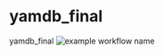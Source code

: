 # yamdb_final
yamdb_final
![example workflow name](https://github.com/AlexxSandbox/yamdb_final/workflows/YaMDB%20api%workflow/badge.svg)
